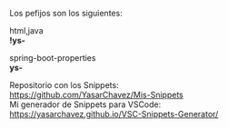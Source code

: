 Los pefijos son los siguientes:

html,java  
**!ys-**  

spring-boot-properties  
**ys-**  

Repositorio con los Snippets:  
https://github.com/YasarChavez/Mis-Snippets  
Mi generador de Snippets para VSCode:  
https://yasarchavez.github.io/VSC-Snippets-Generator/